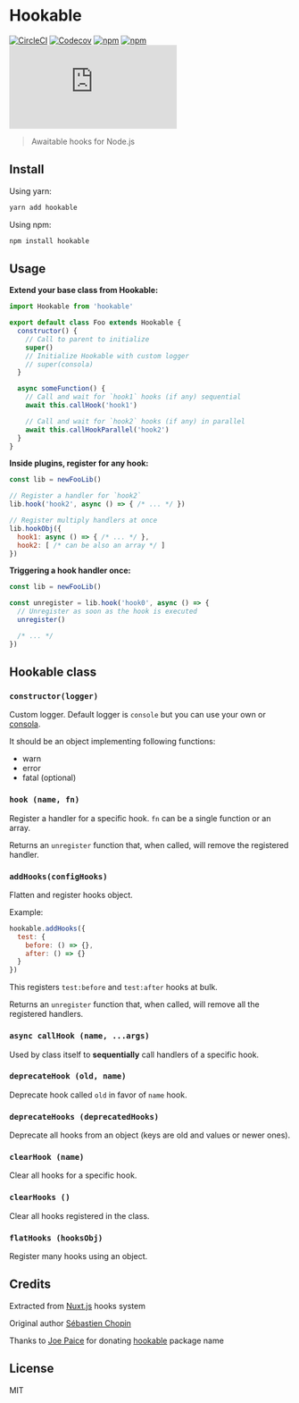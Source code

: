# Hookable

[![CircleCI](https://img.shields.io/circleci/project/github/jsless/hookable.svg?style=flat-square)](https://circleci.com/gh/jsless/hookable)
[![Codecov](https://img.shields.io/codecov/c/github/jsless/hookable.svg?style=flat-square)](https://codecov.io/gh/jsless/hookable)
[![npm](https://img.shields.io/npm/v/hookable.svg?style=flat-square)](https://www.npmjs.com/package/hookable)
[![npm](https://img.shields.io/npm/dt/hookable.svg?style=flat-square)](https://www.npmjs.com/package/hookable)
[![size](http://img.badgesize.io/https://unpkg.com/hookable/dist/hookable.cjs.min.js?compression=gzip&style=flat-square)](https://unpkg.com/hookable)

> Awaitable hooks for Node.js

## Install

Using yarn:

```bash
yarn add hookable
```

Using npm:

```bash
npm install hookable
```

## Usage

**Extend your base class from Hookable:**

```js
import Hookable from 'hookable'

export default class Foo extends Hookable {
  constructor() {
    // Call to parent to initialize
    super()
    // Initialize Hookable with custom logger
    // super(consola)
  }

  async someFunction() {
    // Call and wait for `hook1` hooks (if any) sequential
    await this.callHook('hook1')

    // Call and wait for `hook2` hooks (if any) in parallel
    await this.callHookParallel('hook2')
  }
}
```

**Inside plugins, register for any hook:**

```js
const lib = newFooLib()

// Register a handler for `hook2`
lib.hook('hook2', async () => { /* ... */ })

// Register multiply handlers at once
lib.hookObj({
  hook1: async () => { /* ... */ },
  hook2: [ /* can be also an array */ ]
})
```

**Triggering a hook handler once:**

```js
const lib = newFooLib()

const unregister = lib.hook('hook0', async () => {
  // Unregister as soon as the hook is executed
  unregister()

  /* ... */
})
```


## Hookable class

### `constructor(logger)`

Custom logger. Default logger is `console` but you can use your own or [consola](https://github.com/nuxt/consola).

It should be an object implementing following functions:
- warn
- error
- fatal (optional)

### `hook (name, fn)`

Register a handler for a specific hook. `fn` can be a single function or an array.

Returns an `unregister` function that, when called, will remove the registered handler.

### `addHooks(configHooks)`

Flatten and register hooks object.

Example:

```js
hookable.addHooks({
  test: {
    before: () => {},
    after: () => {}
  }
})

```

This registers `test:before` and `test:after` hooks at bulk.

Returns an `unregister` function that, when called, will remove all the registered handlers.

### `async callHook (name, ...args)`

Used by class itself to **sequentially** call handlers of a specific hook.

### `deprecateHook (old, name)`

Deprecate hook called `old` in favor of `name` hook.

### `deprecateHooks (deprecatedHooks)`

Deprecate all hooks from an object (keys are old and values or newer ones).

### `clearHook (name)`

Clear all hooks for a specific hook.

### `clearHooks ()`

Clear all hooks registered in the class.

### `flatHooks (hooksObj)`

Register many hooks using an object.

## Credits

Extracted from [Nuxt.js](github.com/nuxt/nuxt.js) hooks system

Original author [Sébastien Chopin](https://github.com/Atinux)

Thanks to [Joe Paice](https://github.com/RGBboy) for donating [hookable](https://www.npmjs.com/package/hookable) package name

## License

MIT

